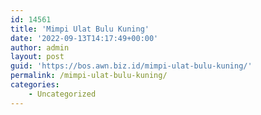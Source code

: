 ```yaml
---
id: 14561
title: 'Mimpi Ulat Bulu Kuning'
date: '2022-09-13T14:17:49+00:00'
author: admin
layout: post
guid: 'https://bos.awn.biz.id/mimpi-ulat-bulu-kuning/'
permalink: /mimpi-ulat-bulu-kuning/
categories:
    - Uncategorized
---
```


